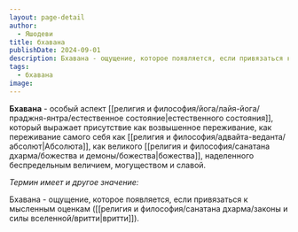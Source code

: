 ```yaml
---
layout: page-detail
author:
  - Яшодеви
title: бхавана
publishDate: 2024-09-01
description: Бхавана - ощущение, которое появляется, если привязаться к мысленным оценкам (вритти).
tags:
  - бхавана
image:
---
```

**Бхавана** -  особый аспект [[религия и философия/йога/лайя-йога/праджня-янтра/естественное состояние|естественного состояния]], который выражает присутствие как возвышенное переживание, как переживание самого себя как [[религия и философия/адвайта-веданта/абсолют|Абсолюта]], как великого [[религия и философия/санатана дхарма/божества и демоны/божества|божества]], наделенного беспредельным величием, могуществом и славой.

*Термин имеет и другое значение:*

Бхавана -  ощущение, которое появляется, если привязаться к мысленным оценкам ([[религия и философия/санатана дхарма/законы и силы вселенной/вритти|вритти]]).
